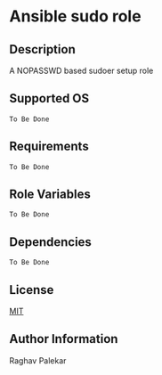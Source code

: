 # Ansible sudo role

## Description
A NOPASSWD based sudoer setup role

## Supported OS

`To Be Done`

## Requirements

`To Be Done`

## Role Variables

`To Be Done`

## Dependencies

`To Be Done`

## License

[MIT](http://opensource.org/licenses/MIT)

## Author Information

Raghav Palekar
